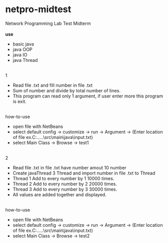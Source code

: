 # netpro-midtest
Network Programming Lab Test Midterm<br><br>
<b>use</b><br>
  - basic java<br>
  - java OOP<br>
  - java IO<br>
  - java Thread<br><br>

1<br>
- Read file .txt and fill number in file .txt<br>
- Sum of number and divide by total number of lines.<br>
- This program can read only 1 argument, if user enter more this program is exit.<br><br>

how-to-use
- open file with NetBeans<br>
- select default config -> customize -> run -> Argument -> (Enter location of file ex.C:\.....\src\main\java\input.txt)<br>
- select Main Class -> Browse -> test1<br><br>


2<br>
- Read file .txt in file .txt have number amout 10 number<br>
- Create javaThread 3 Thread  and import number in file .txt to Thread<br>
- Thread 1 Add to every number by 1 10000 times.<br>
- Thread 2 Add to every number by 2 20000 times.<br>
- Thread 3 Add to every number by 3 30000 times.<br>
- All values ​​are added together and displayed.<br><br>

how-to-use
- open file with NetBeans<br>
- select default config -> customize -> run -> Argument -> (Enter location of file ex.C:\.....\src\main\java\input.txt)<br>
- select Main Class -> Browse -> test2
    
